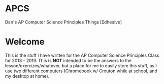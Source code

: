 # APCS
Dan's AP Computer Science Principles Things [Edhesive]

# Welcome
This is the stuff I have written for the AP Computer Science Principles Class for 2018 - 2019.  This is **NOT** intended to be the answers to the lesson/exercizes/whatever, but a place for me to easily store this stuff, as I use two different computers (Chromebook w/ Crouton while at school, and my desktop at home). 